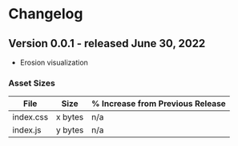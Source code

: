 # Changelog

## Version 0.0.1 - released June 30, 2022

- Erosion visualization

### Asset Sizes

| File | Size | % Increase from Previous Release |
|---|---|---|
| index.css | x bytes | n/a |
| index.js | y bytes | n/a |

